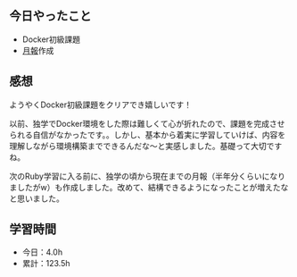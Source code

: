 ## 今日やったこと
- Docker初級課題
- [月報](https://qiita.com/yyy_muu/items/eb89b5e2b9f2ff3fd238)作成

## 感想
ようやくDocker初級課題をクリアでき嬉しいです！

以前、独学でDocker環境をした際は難しくて心が折れたので、課題を完成させられる自信がなかったです。。しかし、基本から着実に学習していけば、内容を理解しながら環境構築までできるんだな〜と実感しました。基礎って大切ですね。

次のRuby学習に入る前に、独学の頃から現在までの月報（半年分くらいになりましたがw）も作成しました。改めて、結構できるようになったことが増えたなと思いました。

## 学習時間
- 今日：4.0h
- 累計：123.5h
